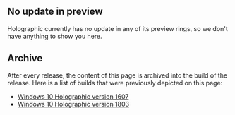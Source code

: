 ## No update in preview
Holographic currently has no update in any of its preview rings, so we don't have anything to show you here.

## Archive
After every release, the content of this page is archived into the build of the release. Here is a list of builds that were previously depicted on this page:

- [Windows 10 Holographic version 1607](https://changewindows.org/build/14393/holographic)
- [Windows 10 Holographic version 1803](https://changewindows.org/build/17134/holographic)